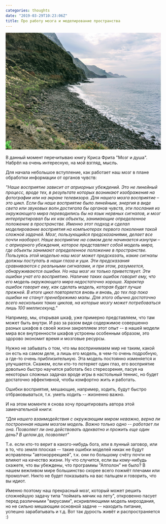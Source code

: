 ```yaml
---
categories: thoughts
date: "2019-03-29T10:23:06Z"
title: Про работу мозга и моделирование пространства
---
```


![1](/assets/images/brain/1.jpg)

В данный момент перечитываю книгу Криса Фрита "Мозг и душа". Набрёл на очень интересную, на мой взгляд, мысль.

Для начала небольшое вступление, как работает наш мозг в плане обработки информации от органов чувств:

*"Наше восприятие зависит от априорных убеждений. Это не линейный процесс, вроде тех, в результате которых возникают изображения на фотографии или на экране телевизора. Для нашего мозга восприятие – это цикл. Если бы наше восприятие было линейным, энергия в виде света или звуковых волн достигала бы органов чувств, эти послания из окружающего мира переводились бы на язык нервных сигналов, и мозг интерпретировал бы их как объекты, занимающие определенное положение в пространстве. Именно этот подход и сделал моделирование восприятия на компьютерах первого поколения такой сложной задачей. Мозг, пользующийся предсказаниями, делает все почти наоборот. Наше восприятие на самом деле начинается изнутри – с априорного убеждения, которое представляет собой модель мира, где объекты занимают определенное положение в пространстве. Пользуясь этой моделью наш мозг может предсказать, какие сигналы должны поступать в наши глаза и уши. Эти предсказания сравниваются с реальными сигналами, и при этом, разумеется, обнаруживаются ошибки. Но наш мозг их только приветствует. Эти ошибки учат его восприятию. Наличие таких ошибок говорит ему, что его модель окружающего мира недостаточно хороша. Характер ошибок говорит ему, как сделать модель, которая будет лучше прежней. В итоге цикл повторяется вновь и вновь, до тех пор пока ошибки не станут пренебрежимо малы. Для этого обычно достаточно всего нескольких таких циклов, на которые мозгу может потребоваться лишь 100 миллисекунд."*

Например, мы, открывая шкаф, уже примерно представляем, что там может быть внутри. И раз за разом видя содержимое совершенно разных шкафов в своей жизни закрепляем этот опыт -- в нашей модели мира все внутренности шкафов устроены особенным образом, это здорово экономит время и мозговые ресурсы.

Нужно не забывать о том, что мы воспринимаем мир не таким, какой он есть на самом деле, а лишь его модель, в чем-то очень подробную, а где-то очень приблизительную. Эта модель постоянно изменяется и улучшается. Скажем, если кто-то потеряет один глаз, его восприятие довольно быстро научится работать без стереозрения, пасуя на некоторых сложных задачах вроде игры в настольный теннис, но будет достаточно эффективной, чтобы комфортно жить и работать.

Ошибки восприятия, мешающие, например, ходить, будут быстро отбраковываться, т.к. уметь ходить -- жизненно важно.

И на этом моменте я снова хочу процитировать автора этой замечательной книги:

*"Для нашего взаимодействия с окружающим миром неважно, верна ли построенная нашим мозгом модель. Важно только одно -- работает ли она. Позволяет ли она действовать адекватно и прожить еще один день? В целом да, позволяет"*

Т.е. если кто-то верит в какого-нибудь бога, или в лунный заговор, или в то, что земля плоская -- такие ошибки моделей никак не будут исправлены "автокоррекцией", т.к. они по большому счёту почти не влияют на качество жизни. Ну что случится, если вы кому-нибудь скажете, что вы убеждены, что программы "Апполон" не было? В нашем вежливом мире большинство скорее всего пожмёт плечами или промолчит. Никто не будет показывать на вас пальцем и говорить, что вы идиот.

Именно поэтому наш прекрасный мозг, который может решить сложнейшую задачу типа "поймать мячик на лету", откровенно пасует перед различными "вирусами", искривляющими модель мироздания, но не сильно мешающим основной задаче -- находить питание, успешно зарабатывать и т.д. Вот так дурость живёт и распространяется :)